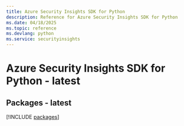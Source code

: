 ```yaml
---
title: Azure Security Insights SDK for Python
description: Reference for Azure Security Insights SDK for Python
ms.date: 04/18/2025
ms.topic: reference
ms.devlang: python
ms.service: securityinsights
---
```

# Azure Security Insights SDK for Python - latest
## Packages - latest
[!INCLUDE [packages](security-insights-index.md)]